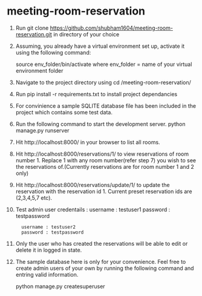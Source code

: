 # meeting-room-reservation

1. Run git clone https://github.com/shubham1604/meeting-room-reservation.git in directory of your choice

2. Assuming, you already have a virtual environment set up, activate it using the following command:
    
    source env_folder/bin/activate
    where env_folder = name of your virtual environment folder 

3. Navigate to the project directory using cd /meeting-room-reservation/

4. Run pip install -r requirements.txt to install project dependancies

5. For convinience a sample SQLITE database file has been included in the project which contains some test data.  

6. Run the following command to start the development server. 
        python manage.py runserver

7. Hit http://localhost:8000/ in your browser to list all rooms.

8. Hit http://localhost:8000/reservations/1/ to view reservations of room number 1. Replace 1 with any room number(refer step 7) you wish to see the reservations of.(Currently reservations are for room number 1 and 2 only)

9. Hit http://localhost:8000/reservations/update/1/ to update the reservation with the reservation id 1. Current preset reservation ids are (2,3,4,5,7 etc).

10. Test admin user credentails :
          username : testuser1
          password : testpassword
          
          username : testuser2
          password : testpassword

11. Only the user who has created the reservations will be able to edit or delete it in logged in state. 

12. The sample database here is only for your convenience. Feel free to create admin users of your own by running the following command and entring valid information.

      python manage.py createsuperuser

          
          
